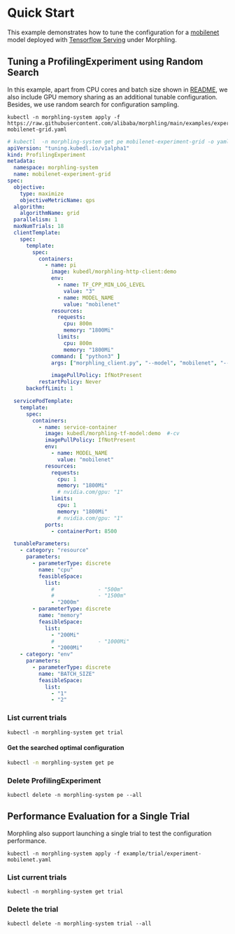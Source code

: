 # Quick Start


This example demonstrates how to tune the configuration for a [mobilenet](https://www.tensorflow.org/api_docs/python/tf/keras/applications/mobilenet) model deployed with [Tensorflow Serving](https://www.tensorflow.org/tfx/guide/serving) under Morphling.

## Tuning a ProfilingExperiment using Random Search
In this example, apart from CPU cores and batch size shown in [README](../README.md), we also include
GPU memory sharing as an additional tunable configuration.
Besides, we use random search for configuration sampling.

```commandline
kubectl -n morphling-system apply -f https://raw.githubusercontent.com/alibaba/morphling/main/examples/experiment/experiment-mobilenet-grid.yaml
```

```yaml
# kubectl  -n morphling-system get pe mobilenet-experiment-grid -o yaml
apiVersion: "tuning.kubedl.io/v1alpha1"
kind: ProfilingExperiment
metadata:
  namespace: morphling-system
  name: mobilenet-experiment-grid
spec:
  objective:
    type: maximize
    objectiveMetricName: qps
  algorithm:
    algorithmName: grid
  parallelism: 1
  maxNumTrials: 18
  clientTemplate:
    spec:
      template:
        spec:
          containers:
            - name: pi
              image: kubedl/morphling-http-client:demo
              env:
                - name: TF_CPP_MIN_LOG_LEVEL
                  value: "3"
                - name: MODEL_NAME
                  value: "mobilenet"
              resources:
                requests:
                  cpu: 800m
                  memory: "1800Mi"
                limits:
                  cpu: 800m
                  memory: "1800Mi"
              command: [ "python3" ]
              args: ["morphling_client.py", "--model", "mobilenet", "--printLog", "True", "--num_tests", "10"]

              imagePullPolicy: IfNotPresent
          restartPolicy: Never
      backoffLimit: 1

  servicePodTemplate:
    template:
      spec:
        containers:
          - name: service-container
            image: kubedl/morphling-tf-model:demo  #-cv
            imagePullPolicy: IfNotPresent
            env:
              - name: MODEL_NAME
                value: "mobilenet"
            resources:
              requests:
                cpu: 1
                memory: "1800Mi"
                # nvidia.com/gpu: "1"
              limits:
                cpu: 1
                memory: "1800Mi"
                # nvidia.com/gpu: "1"
            ports:
              - containerPort: 8500

  tunableParameters:
    - category: "resource"
      parameters:
        - parameterType: discrete
          name: "cpu"
          feasibleSpace:
            list:
              #              - "500m"
              #              - "1500m"
              - "2000m"
        - parameterType: discrete
          name: "memory"
          feasibleSpace:
            list:
              - "200Mi"
              #              - "1000Mi"
              - "2000Mi"
    - category: "env"
      parameters:
        - parameterType: discrete
          name: "BATCH_SIZE"
          feasibleSpace:
            list:
              - "1"
              - "2"
```
### List current trials

```commandline
kubectl -n morphling-system get trial
```

#### Get the searched optimal configuration
```bash
kubectl -n morphling-system get pe
```

### Delete ProfilingExperiment

```commandline
kubectl delete -n morphling-system pe --all
```

## Performance Evaluation for a Single Trial 
Morphling also support launching a single trial to test the configuration performance.

```commandline
kubectl -n morphling-system apply -f example/trial/experiment-mobilenet.yaml
```

### List current trials

```commandline
kubectl -n morphling-system get trial
```

### Delete the trial

```commandline
kubectl delete -n morphling-system trial --all
```